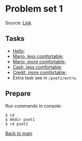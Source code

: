 # Problem set 1

Source: [Link](https://docs.cs50.net/2018/x/psets/1/pset1.html "Problem set 1")

## Tasks

* [Hello](/pset1/hello/README.md "Hello");
* [Mario, less comfortable](/pset1/mario/README.md "Mario, less comfortable");
* [Mario, more comfortable](/pset1/mario/README.md "Mario, more comfortable");
* [Cash, less comfortable](/pset1/cash/README.md "Cash, less comfortable");
* [Credit, more comfortable](/pset1/credit/README.md "Credit, more comfortable");
* Extra task see in `/pset1/extra`.

## Prepare

Run commands in console:
```
$ cd
$ mkdir pset1
$ cd pset1
```

[Back to main](/README.md "Back to main")
